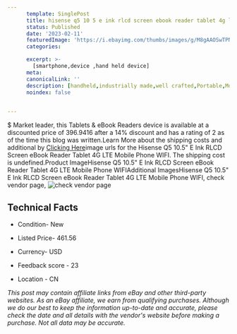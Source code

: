 ```yaml
---
      template: SinglePost
      title: hisense q5 10 5 e ink rlcd screen ebook reader tablet 4g lte mobile phone wifi
      status: Published
      date: '2023-02-11'
      featuredImage: 'https://i.ebayimg.com/thumbs/images/g/M8gAAOSwTPNhSnu8/s-l225.jpg'
      categories: 

      excerpt: >-
        [smartphone,device ,hand held device]
      meta:
      canonicalLink: ''
      description: [handheld,industrially made,well crafted,Portable,Mobile,Compact,Convenient,Lightweight,Maneuverable,Man-portable,Miniature,Carriable,Hand-held,Light,Holdable,Transportable,Mobile device,Pocket-sized,On-the-go,Wireless,Cordless,Compact size,Convenient size, smartphone,device ,hand held device]
      noindex: false

        
---
```

$
    Market leader, this Tablets & eBook Readers device is available at a discounted price of 396.9416 after a 14% discount and has a rating of 2 as of the time this blog was written.Learn More about the shipping costs and additional by [Clicking Here](https://www.ebay.com/itm/175278252392?hash=item28cf65e168%3Ag%3AM8gAAOSwTPNhSnu8&mkevt=1&mkcid=1&mkrid=711-53200-19255-0&campid=%253CePNCampaignId%253E&customid=%253CreferenceId%253E&toolid=10049)image urls for the Hisense Q5 10.5" E Ink RLCD Screen eBook Reader Tablet 4G LTE Mobile Phone WIFI. The shipping cost is undefined.Product ImageHisense Q5 10.5" E Ink RLCD Screen eBook Reader Tablet 4G LTE Mobile Phone WIFIAdditional ImagesHisense Q5 10.5" E Ink RLCD Screen eBook Reader Tablet 4G LTE Mobile Phone WIFI, check vendor page, ![check vendor page](https://origin-galleryplus.ebayimg.com/ws/web/175278252392_2_0_1/225x225.jpg,https://origin-galleryplus.ebayimg.com/ws/web/175278252392_3_0_1/225x225.jpg,https://origin-galleryplus.ebayimg.com/ws/web/175278252392_4_0_1/225x225.jpg,https://origin-galleryplus.ebayimg.com/ws/web/175278252392_5_0_1/225x225.jpg,https://origin-galleryplus.ebayimg.com/ws/web/175278252392_6_0_1/225x225.jpg,https://origin-galleryplus.ebayimg.com/ws/web/175278252392_7_0_1/225x225.jpg,https://origin-galleryplus.ebayimg.com/ws/web/175278252392_8_0_1/225x225.jpg,https://origin-galleryplus.ebayimg.com/ws/web/175278252392_9_0_1/225x225.jpg,https://origin-galleryplus.ebayimg.com/ws/web/175278252392_10_0_1/225x225.jpg,https://origin-galleryplus.ebayimg.com/ws/web/175278252392_11_0_1/225x225.jpg,https://origin-galleryplus.ebayimg.com/ws/web/175278252392_12_0_1/225x225.jpg)
    
    

 ## Technical Facts 



     
      

 - Condition- New 


      

 - Listed Price- 461.56 


      

 - Currency- USD 


      

 - Feedback score - 23 


      

 - Location - CN 


      
      

 *_This post may contain affiliate links from eBay and other third-party websites. As an eBay affiliate, we earn from qualifying purchases. Although we do our best to keep the information up-to-date and accurate, please check the date and all details with the vendor's website before making a purchase. Not all data may be accurate._*



    
    
    
    
    